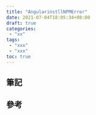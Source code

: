 ```yaml
---
title: "AngularinstllNPMError"
date: 2021-07-04T18:05:34+08:00
draft: true
categories:
 - "xx"
tags:
 - "xxx"
 - "xxx"
toc: true
---
```


## 筆記
<!-- 簡介 -->
<!--more-->



## 參考
